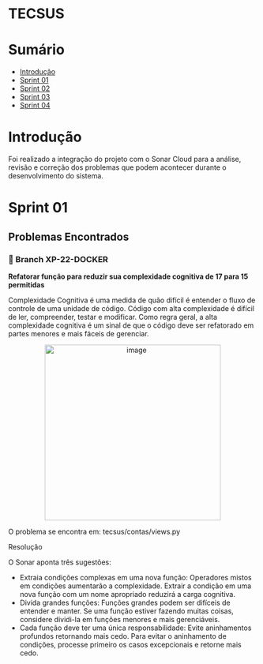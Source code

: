 # TECSUS


# Sumário
* [Introdução](#introdução)
* [Sprint 01](#sprint-01)
* [Sprint 02](#sprint-02)
* [Sprint 03](#sprint-03)
* [Sprint 04](#sprint-04)

# Introdução
Foi realizado a integração do projeto com o Sonar Cloud para a análise, revisão e correção dos problemas que podem acontecer durante o desenvolvimento do sistema.

# Sprint 01
## Problemas Encontrados
### :pushpin: Branch XP-22-DOCKER
__Refatorar função para reduzir sua complexidade cognitiva de 17 para 15 permitidas__

Complexidade Cognitiva é uma medida de quão difícil é entender o fluxo de controle de uma unidade de código. Código com alta complexidade é difícil de ler, compreender, testar e modificar.
Como regra geral, a alta complexidade cognitiva é um sinal de que o código deve ser refatorado em partes menores e mais fáceis de gerenciar.

<p align = "center"><img width="356" alt="image" src="https://github.com/Data-Team23/Tecsus/assets/143366830/ec0d3977-c17e-4514-9bc4-f9895cae3c9e"></p>

O problema se encontra em: tecsus/contas/views.py

<p> Resolução</p>
O Sonar aponta três sugestões:

* Extraia condições complexas em uma nova função: Operadores mistos em condições aumentarão a complexidade. Extrair a condição em uma nova função com um nome apropriado reduzirá a carga cognitiva.
* Divida grandes funções: Funções grandes podem ser difíceis de entender e manter. Se uma função estiver fazendo muitas coisas, considere dividi-la em funções menores e mais gerenciáveis.
* Cada função deve ter uma única responsabilidade: Evite aninhamentos profundos retornando mais cedo.
Para evitar o aninhamento de condições, processe primeiro os casos excepcionais e retorne mais cedo.
